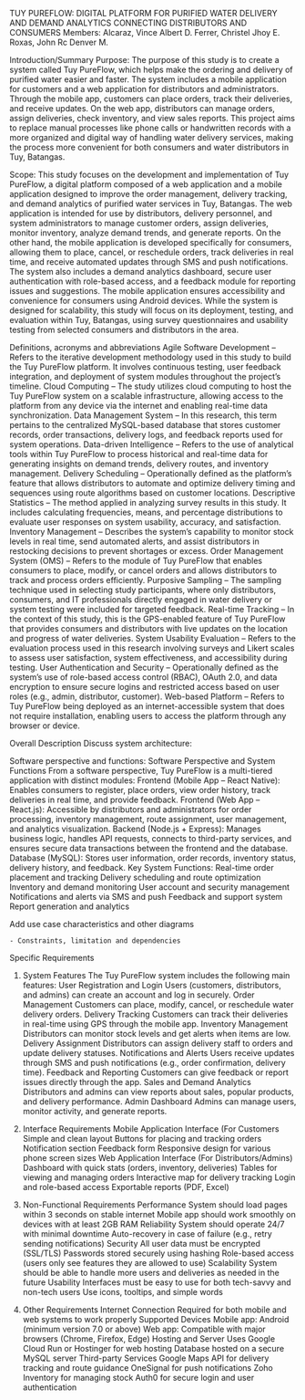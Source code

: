 TUY PUREFLOW: DIGITAL PLATFORM FOR PURIFIED WATER DELIVERY AND DEMAND ANALYTICS CONNECTING DISTRIBUTORS AND CONSUMERS
Members:
  Alcaraz, Vince Albert D.
  Ferrer, Christel Jhoy E.
  Roxas, John Rc Denver M.

Introduction/Summary
  Purpose:
    The purpose of this study is to create a system called Tuy PureFlow, which helps make the ordering and delivery of purified water easier and faster. The system includes a mobile application for customers and a web application for distributors and administrators. Through the mobile app, customers can place orders, track their deliveries, and receive updates. On the web app, distributors can manage orders, assign deliveries, check inventory, and view sales reports. This project aims to replace manual processes like phone calls or handwritten records with a more organized and digital way of handling water delivery services, making the process more convenient for both consumers and water distributors in Tuy, Batangas.

  Scope:
    This study focuses on the development and implementation of Tuy PureFlow, a digital platform composed of a web application and a mobile application designed to improve the order management, delivery tracking, and demand analytics of purified water services in Tuy, Batangas. The web application is intended for use by distributors, delivery personnel, and system administrators to manage customer orders, assign deliveries, monitor inventory, analyze demand trends, and generate reports. On the other hand, the mobile application is developed specifically for consumers, allowing them to place, cancel, or reschedule orders, track deliveries in real time, and receive automated updates through SMS and push notifications. The system also includes a demand analytics dashboard, secure user authentication with role-based access, and a feedback module for reporting issues and suggestions. The mobile application ensures accessibility and convenience for consumers using Android devices. While the system is designed for scalability, this study will focus on its deployment, testing, and evaluation within Tuy, Batangas, using survey questionnaires and usability testing from selected consumers and distributors in the area.
  
  Definitions, acronyms and abbreviations
      Agile Software Development – Refers to the iterative development methodology used in this study to build the Tuy PureFlow platform. It involves continuous testing, user feedback integration, and deployment       of system modules throughout the project’s timeline.
      Cloud Computing – The study utilizes cloud computing to host the Tuy PureFlow system on a scalable infrastructure, allowing access to the platform from any device via the internet and enabling real-time          data synchronization.
      Data Management System – In this research, this term pertains to the centralized MySQL-based database that stores customer records, order transactions, delivery logs, and feedback reports used for system         operations.
      Data-driven Intelligence – Refers to the use of analytical tools within Tuy PureFlow to process historical and real-time data for generating insights on demand trends, delivery routes, and inventory              management.
      Delivery Scheduling – Operationally defined as the platform’s feature that allows distributors to automate and optimize delivery timing and sequences using route algorithms based on customer locations.
      Descriptive Statistics – The method applied in analyzing survey results in this study. It includes calculating frequencies, means, and percentage distributions to evaluate user responses on system           usability, accuracy, and satisfaction.
      Inventory Management – Describes the system’s capability to monitor stock levels in real time, send automated alerts, and assist distributors in restocking decisions to prevent shortages or excess.
      Order Management System (OMS) – Refers to the module of Tuy PureFlow that enables consumers to place, modify, or cancel orders and allows distributors to track and process orders efficiently.
      Purposive Sampling – The sampling technique used in selecting study participants, where only distributors, consumers, and IT professionals directly engaged in water delivery or system testing were included for targeted feedback.
      Real-time Tracking – In the context of this study, this is the GPS-enabled feature of Tuy PureFlow that provides consumers and distributors with live updates on the location and progress of water deliveries.
      System Usability Evaluation – Refers to the evaluation process used in this research involving surveys and Likert scales to assess user satisfaction, system effectiveness, and accessibility during testing.
      User Authentication and Security – Operationally defined as the system’s use of role-based access control (RBAC), OAuth 2.0, and data encryption to ensure secure logins and restricted access based on user roles (e.g., admin, distributor, customer).
      Web-based Platform – Refers to Tuy PureFlow being deployed as an internet-accessible system that does not require installation, enabling users to access the platform through any browser or device.

Overall Description
  Discuss system architecture:
  
  Software perspective and functions:
    Software Perspective and System Functions
From a software perspective, Tuy PureFlow is a multi-tiered application with distinct modules:
Frontend (Mobile App – React Native): Enables consumers to register, place orders, view order history, track deliveries in real time, and provide feedback.
Frontend (Web App – React.js): Accessible by distributors and administrators for order processing, inventory management, route assignment, user management, and analytics visualization.
Backend (Node.js + Express): Manages business logic, handles API requests, connects to third-party services, and ensures secure data transactions between the frontend and the database.
Database (MySQL): Stores user information, order records, inventory status, delivery history, and feedback.
     Key System Functions:
        Real-time order placement and tracking
        Delivery scheduling and route optimization
        Inventory and demand monitoring
        User account and security management
        Notifications and alerts via SMS and push
        Feedback and support system
        Report generation and analytics
    
  Add use case characteristics and other diagrams
  
    - Constraints, limitation and dependencies
Specific Requirements
  1. System Features
    The Tuy PureFlow system includes the following main features:
    User Registration and Login
    Users (customers, distributors, and admins) can create an account and log in securely.
    Order Management
    Customers can place, modify, cancel, or reschedule water delivery orders.
    Delivery Tracking
    Customers can track their deliveries in real-time using GPS through the mobile app.
    Inventory Management
    Distributors can monitor stock levels and get alerts when items are low.
    Delivery Assignment
    Distributors can assign delivery staff to orders and update delivery statuses.
    Notifications and Alerts
    Users receive updates through SMS and push notifications (e.g., order confirmation, delivery time).
    Feedback and Reporting
    Customers can give feedback or report issues directly through the app.
    Sales and Demand Analytics
    Distributors and admins can view reports about sales, popular products, and delivery performance.
    Admin Dashboard
    Admins can manage users, monitor activity, and generate reports.

  2. Interface Requirements
      Mobile Application Interface (For Customers
          Simple and clean layout
          Buttons for placing and tracking orders
          Notification section
          Feedback form
          Responsive design for various phone screen sizes
      Web Application Interface (For Distributors/Admins)
          Dashboard with quick stats (orders, inventory, deliveries)
          Tables for viewing and managing orders
          Interactive map for delivery tracking
          Login and role-based access
          Exportable reports (PDF, Excel)

3. Non-Functional Requirements
  Performance
    System should load pages within 3 seconds on stable internet
    Mobile app should work smoothly on devices with at least 2GB RAM
  Reliability
    System should operate 24/7 with minimal downtime
    Auto-recovery in case of failure (e.g., retry sending notifications)
  Security
    All user data must be encrypted (SSL/TLS)
    Passwords stored securely using hashing
    Role-based access (users only see features they are allowed to use)
  Scalability
    System should be able to handle more users and deliveries as needed in the future
  Usability
    Interfaces must be easy to use for both tech-savvy and non-tech users
    Use icons, tooltips, and simple words

4. Other Requirements
    Internet Connection
      Required for both mobile and web systems to work properly
    Supported Devices
      Mobile app: Android (minimum version 7.0 or above)
      Web app: Compatible with major browsers (Chrome, Firefox, Edge)
    Hosting and Server
      Uses Google Cloud Run or Hostinger for web hosting
      Database hosted on a secure MySQL server
    Third-party Services
      Google Maps API for delivery tracking and route guidance
      OneSignal for push notifications
      Zoho Inventory for managing stock
      Auth0 for secure login and user authentication

